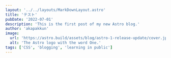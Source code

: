 ```yaml
---
layout: '../../layouts/MarkDownLayout.astro'
title: 'テスト'
pubDate: '2022-07-01'
description: 'This is the first post of my new Astro blog.'
author: 'akapakkun'
image:
  url: 'https://astro.build/assets/blog/astro-1-release-update/cover.jpeg'
  alt: 'The Astro logo with the word One.'
tags: ['CSS', 'blogging', 'learning in public']
---
```

